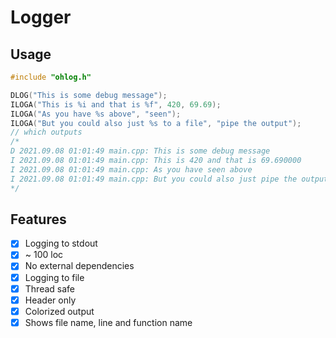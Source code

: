 # Logger
## Usage
```c++
#include "ohlog.h"

DLOG("This is some debug message");
ILOGA("This is %i and that is %f", 420, 69.69);
ILOGA("As you have %s above", "seen");
ILOGA("But you could also just %s to a file", "pipe the output");
// which outputs
/*
D 2021.09.08 01:01:49 main.cpp: This is some debug message
I 2021.09.08 01:01:49 main.cpp: This is 420 and that is 69.690000
I 2021.09.08 01:01:49 main.cpp: As you have seen above
I 2021.09.08 01:01:49 main.cpp: But you could also just pipe the output to a file
*/
```
## Features
- [X] Logging to stdout
- [X] ~ 100 loc
- [X] No external dependencies
- [X] Logging to file
- [X] Thread safe
- [X] Header only
- [X] Colorized output
- [X] Shows file name, line and function name
